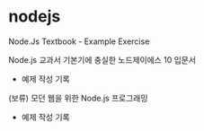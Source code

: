 # nodejs
Node.Js Textbook - Example Exercise

Node.js 교과서 기본기에 충실한 노드제이에스 10 입문서
  - 예제 작성 기록

(보류)
모던 웹을 위한 Node.js 프로그래밍 
 - 예제 작성 기록
